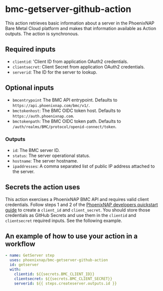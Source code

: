# bmc-getserver-github-action

This action retrieves basic information about a server in the PhoenixNAP Bare Metal Cloud platform and makes that information available as Action outputs. The action is synchronous.

## Required inputs

- `clientid`: 'Client ID from application OAuth2 credentials.
- `clientsecret`: Client Secret from application OAuth2 credentials.
- `serverid`: The ID for the server to lookup.

## Optional inputs

- `bmcentrypoint` The BMC API entrypoint. Defaults to `https://api.phoenixnap.com/bmc/v1/`.
- `bmctokenhost`: The BMC OIDC token host. Defaults to `https://auth.phoenixnap.com`.
- `bmctokenpath`: The BMC OIDC token path. Defaults to `/auth/realms/BMC/protocol/openid-connect/token`.

### Outputs

- `id`: The BMC server ID.
- `status`: The server operational status.
- `hostname`: The server hostname.
- `ipaddresses`: A comma separated list of public IP address attached to the server.

## Secrets the action uses

This action exercises a PhoenixNAP BMC API and requires valid client credentials. Follow steps 1 and 2 of the [PhoenixNAP developers quickstart guide](https://developers.phoenixnap.com/quick-start) to create a `client_id` and `client_secret`. You should store those credentials as GitHub Secrets and use them in the `clientid` and `clientsecret` required inputs. See the following example.

## An example of how to use your action in a workflow

```yaml
- name: GetServer step
  uses: phoenixnap/bmc-getserver-github-action 
  id: getserver
  with:
    clientid: ${{secrets.BMC_CLIENT_ID}}
    clientsecret: ${{secrets.BMC_CLIENT_SECRET}}
    serverid: ${{ steps.createserver.outputs.id }}
```
